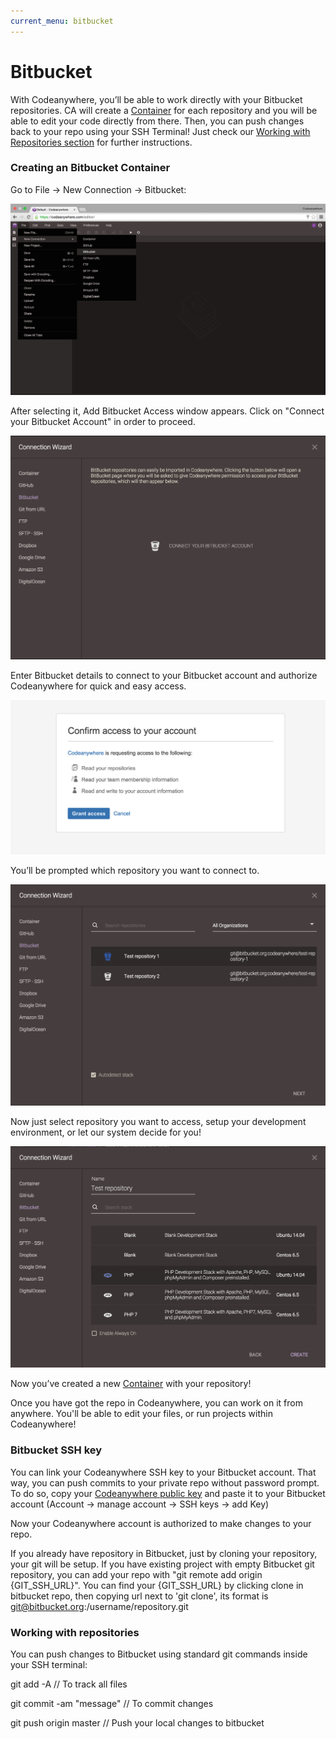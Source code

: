 ```yaml
---
current_menu: bitbucket
---
```


# Bitbucket

With Codeanywhere, you’ll be able to work directly with your Bitbucket repositories. CA will create a [Container](http://docs.codeanywhere.com/connections/container.html) for each repository and you will be able to edit your code directly from there. Then, you can push changes back to your repo using your SSH Terminal! Just check our [Working with Repositories section](http://docs.codeanywhere.com/connections/bitbucket.html#working-with-repositories) for further instructions.

### Creating an Bitbucket Container

Go to File -> New Connection -> Bitbucket:

![bitbucket-open](images/bitbucket-open.png "bitbucket-open")

After selecting it, Add Bitbucket Access window appears. Click on "Connect your Bitbucket Account" in order to proceed.

![bitbucket-connect](images/bitbucket-connect.png "bitbucket-connect")

Enter Bitbucket details to connect to your Bitbucket account and authorize Codeanywhere for quick and easy access.

![bitbucket-authorize](images/bitbucket-authorize.png "bitbucket-authorize")

You’ll be prompted which repository you want to connect to.

![bitbucket-repo](images/bitbucket-repo.png "bitbucket-repo")

Now just select repository you want to access, setup your development environment, or let our system decide for you!

![bitbucket-repo2](images/bitbucket-repo2.png "bitbucket-repo2")

Now you’ve created a new [Container](http://docs.codeanywhere.com/connections/container.html) with your repository!

Once you have got the repo in Codeanywhere, you can work on it from anywhere. You'll be able to edit your files, or run projects within Codeanywhere!


### Bitbucket SSH key

You can link your Codeanywhere SSH key to your Bitbucket account. That way, you can push commits to your private repo without password prompt. To do so, copy your [Codeanywhere public key](https://codeanywhere.com/dashboard#ssh-keys) and paste it to your Bitbucket account (Account -> manage account -> SSH keys -> add Key)

Now your Codeanywhere account is authorized to make changes to your repo.

If you already have repository in Bitbucket, just by cloning your repository, your git will be setup. If you have existing project with empty Bitbucket git repository, you can add your repo with "git remote add origin {GIT_SSH_URL}". You can find your {GIT_SSH_URL} by clicking clone in bitbucket repo, then copying url next to 'git clone', its format is git@bitbucket.org:/username/repository.git

### Working with repositories

You can push changes to Bitbucket using standard git commands inside your SSH terminal:

git add -A // To track all files

git commit -am "message" // To commit changes

git push origin master // Push your local changes to bitbucket

